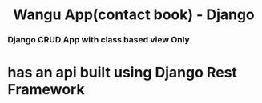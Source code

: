 <div align="center">


# Wangu App(contact book) - Django

</div>

### Django CRUD App  with class  based view Only
# has an api built using Django Rest Framework
